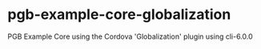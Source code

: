 # pgb-example-core-globalization
PGB Example Core using the Cordova 'Globalization' plugin using cli-6.0.0
